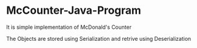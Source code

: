 # McCounter-Java-Program
It is simple implementation of McDonald's Counter

The Objects are stored using Serialization and retrive using Deserialization
